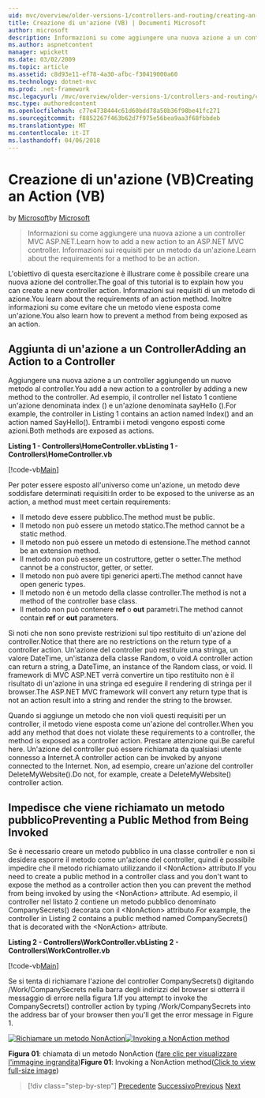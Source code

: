 ```yaml
---
uid: mvc/overview/older-versions-1/controllers-and-routing/creating-an-action-vb
title: Creazione di un'azione (VB) | Documenti Microsoft
author: microsoft
description: Informazioni su come aggiungere una nuova azione a un controller MVC ASP.NET. Informazioni sui requisiti per un metodo da un'azione.
ms.author: aspnetcontent
manager: wpickett
ms.date: 03/02/2009
ms.topic: article
ms.assetid: c8d93e11-ef78-4a30-afbc-f30419000a60
ms.technology: dotnet-mvc
ms.prod: .net-framework
msc.legacyurl: /mvc/overview/older-versions-1/controllers-and-routing/creating-an-action-vb
msc.type: authoredcontent
ms.openlocfilehash: c77e4738444c61d60bdd78a50b36f98be41fc271
ms.sourcegitcommit: f8852267f463b62d7f975e56bea9aa3f68fbbdeb
ms.translationtype: MT
ms.contentlocale: it-IT
ms.lasthandoff: 04/06/2018
---
```

<a name="creating-an-action-vb"></a><span data-ttu-id="d5921-104">Creazione di un'azione (VB)</span><span class="sxs-lookup"><span data-stu-id="d5921-104">Creating an Action (VB)</span></span>
====================
<span data-ttu-id="d5921-105">by [Microsoft](https://github.com/microsoft)</span><span class="sxs-lookup"><span data-stu-id="d5921-105">by [Microsoft](https://github.com/microsoft)</span></span>

> <span data-ttu-id="d5921-106">Informazioni su come aggiungere una nuova azione a un controller MVC ASP.NET.</span><span class="sxs-lookup"><span data-stu-id="d5921-106">Learn how to add a new action to an ASP.NET MVC controller.</span></span> <span data-ttu-id="d5921-107">Informazioni sui requisiti per un metodo da un'azione.</span><span class="sxs-lookup"><span data-stu-id="d5921-107">Learn about the requirements for a method to be an action.</span></span>


<span data-ttu-id="d5921-108">L'obiettivo di questa esercitazione è illustrare come è possibile creare una nuova azione del controller.</span><span class="sxs-lookup"><span data-stu-id="d5921-108">The goal of this tutorial is to explain how you can create a new controller action.</span></span> <span data-ttu-id="d5921-109">Informazioni sui requisiti di un metodo di azione.</span><span class="sxs-lookup"><span data-stu-id="d5921-109">You learn about the requirements of an action method.</span></span> <span data-ttu-id="d5921-110">Inoltre informazioni su come evitare che un metodo viene esposta come un'azione.</span><span class="sxs-lookup"><span data-stu-id="d5921-110">You also learn how to prevent a method from being exposed as an action.</span></span>

## <a name="adding-an-action-to-a-controller"></a><span data-ttu-id="d5921-111">Aggiunta di un'azione a un Controller</span><span class="sxs-lookup"><span data-stu-id="d5921-111">Adding an Action to a Controller</span></span>

<span data-ttu-id="d5921-112">Aggiungere una nuova azione a un controller aggiungendo un nuovo metodo al controller.</span><span class="sxs-lookup"><span data-stu-id="d5921-112">You add a new action to a controller by adding a new method to the controller.</span></span> <span data-ttu-id="d5921-113">Ad esempio, il controller nel listato 1 contiene un'azione denominata index () e un'azione denominata sayHello ().</span><span class="sxs-lookup"><span data-stu-id="d5921-113">For example, the controller in Listing 1 contains an action named Index() and an action named SayHello().</span></span> <span data-ttu-id="d5921-114">Entrambi i metodi vengono esposti come azioni.</span><span class="sxs-lookup"><span data-stu-id="d5921-114">Both methods are exposed as actions.</span></span>

<span data-ttu-id="d5921-115">**Listing 1 - Controllers\HomeController.vb**</span><span class="sxs-lookup"><span data-stu-id="d5921-115">**Listing 1 - Controllers\HomeController.vb**</span></span>

[!code-vb[Main](creating-an-action-vb/samples/sample1.vb)]

<span data-ttu-id="d5921-116">Per poter essere esposto all'universo come un'azione, un metodo deve soddisfare determinati requisiti:</span><span class="sxs-lookup"><span data-stu-id="d5921-116">In order to be exposed to the universe as an action, a method must meet certain requirements:</span></span>

- <span data-ttu-id="d5921-117">Il metodo deve essere pubblico.</span><span class="sxs-lookup"><span data-stu-id="d5921-117">The method must be public.</span></span>
- <span data-ttu-id="d5921-118">Il metodo non può essere un metodo statico.</span><span class="sxs-lookup"><span data-stu-id="d5921-118">The method cannot be a static method.</span></span>
- <span data-ttu-id="d5921-119">Il metodo non può essere un metodo di estensione.</span><span class="sxs-lookup"><span data-stu-id="d5921-119">The method cannot be an extension method.</span></span>
- <span data-ttu-id="d5921-120">Il metodo non può essere un costruttore, getter o setter.</span><span class="sxs-lookup"><span data-stu-id="d5921-120">The method cannot be a constructor, getter, or setter.</span></span>
- <span data-ttu-id="d5921-121">Il metodo non può avere tipi generici aperti.</span><span class="sxs-lookup"><span data-stu-id="d5921-121">The method cannot have open generic types.</span></span>
- <span data-ttu-id="d5921-122">Il metodo non è un metodo della classe controller.</span><span class="sxs-lookup"><span data-stu-id="d5921-122">The method is not a method of the controller base class.</span></span>
- <span data-ttu-id="d5921-123">Il metodo non può contenere **ref** o **out** parametri.</span><span class="sxs-lookup"><span data-stu-id="d5921-123">The method cannot contain **ref** or **out** parameters.</span></span>

<span data-ttu-id="d5921-124">Si noti che non sono previste restrizioni sul tipo restituito di un'azione del controller.</span><span class="sxs-lookup"><span data-stu-id="d5921-124">Notice that there are no restrictions on the return type of a controller action.</span></span> <span data-ttu-id="d5921-125">Un'azione del controller può restituire una stringa, un valore DateTime, un'istanza della classe Random, o void.</span><span class="sxs-lookup"><span data-stu-id="d5921-125">A controller action can return a string, a DateTime, an instance of the Random class, or void.</span></span> <span data-ttu-id="d5921-126">Il framework di MVC ASP.NET verrà convertire un tipo restituito non è il risultato di un'azione in una stringa ed eseguire il rendering di stringa per il browser.</span><span class="sxs-lookup"><span data-stu-id="d5921-126">The ASP.NET MVC framework will convert any return type that is not an action result into a string and render the string to the browser.</span></span>

<span data-ttu-id="d5921-127">Quando si aggiunge un metodo che non violi questi requisiti per un controller, il metodo viene esposta come un'azione del controller.</span><span class="sxs-lookup"><span data-stu-id="d5921-127">When you add any method that does not violate these requirements to a controller, the method is exposed as a controller action.</span></span> <span data-ttu-id="d5921-128">Prestare attenzione qui.</span><span class="sxs-lookup"><span data-stu-id="d5921-128">Be careful here.</span></span> <span data-ttu-id="d5921-129">Un'azione del controller può essere richiamata da qualsiasi utente connesso a Internet.</span><span class="sxs-lookup"><span data-stu-id="d5921-129">A controller action can be invoked by anyone connected to the Internet.</span></span> <span data-ttu-id="d5921-130">Non, ad esempio, creare un'azione del controller DeleteMyWebsite().</span><span class="sxs-lookup"><span data-stu-id="d5921-130">Do not, for example, create a DeleteMyWebsite() controller action.</span></span>

## <a name="preventing-a-public-method-from-being-invoked"></a><span data-ttu-id="d5921-131">Impedisce che viene richiamato un metodo pubblico</span><span class="sxs-lookup"><span data-stu-id="d5921-131">Preventing a Public Method from Being Invoked</span></span>

<span data-ttu-id="d5921-132">Se è necessario creare un metodo pubblico in una classe controller e non si desidera esporre il metodo come un'azione del controller, quindi è possibile impedire che il metodo richiamato utilizzando il &lt;NonAction&gt; attributo.</span><span class="sxs-lookup"><span data-stu-id="d5921-132">If you need to create a public method in a controller class and you don't want to expose the method as a controller action then you can prevent the method from being invoked by using the &lt;NonAction&gt; attribute.</span></span> <span data-ttu-id="d5921-133">Ad esempio, il controller nel listato 2 contiene un metodo pubblico denominato CompanySecrets() decorata con il &lt;NonAction&gt; attributo.</span><span class="sxs-lookup"><span data-stu-id="d5921-133">For example, the controller in Listing 2 contains a public method named CompanySecrets() that is decorated with the &lt;NonAction&gt; attribute.</span></span>

<span data-ttu-id="d5921-134">**Listing 2 - Controllers\WorkController.vb**</span><span class="sxs-lookup"><span data-stu-id="d5921-134">**Listing 2 - Controllers\WorkController.vb**</span></span>

[!code-vb[Main](creating-an-action-vb/samples/sample2.vb)]

<span data-ttu-id="d5921-135">Se si tenta di richiamare l'azione del controller CompanySecrets() digitando /Work/CompanySecrets nella barra degli indirizzi del browser si otterrà il messaggio di errore nella figura 1.</span><span class="sxs-lookup"><span data-stu-id="d5921-135">If you attempt to invoke the CompanySecrets() controller action by typing /Work/CompanySecrets into the address bar of your browser then you'll get the error message in Figure 1.</span></span>


<span data-ttu-id="d5921-136">[![Richiamare un metodo NonAction](creating-an-action-vb/_static/image1.jpg)](creating-an-action-vb/_static/image1.png)</span><span class="sxs-lookup"><span data-stu-id="d5921-136">[![Invoking a NonAction method](creating-an-action-vb/_static/image1.jpg)](creating-an-action-vb/_static/image1.png)</span></span>

<span data-ttu-id="d5921-137">**Figura 01**: chiamata di un metodo NonAction ([fare clic per visualizzare l'immagine ingrandita](creating-an-action-vb/_static/image2.png))</span><span class="sxs-lookup"><span data-stu-id="d5921-137">**Figure 01**: Invoking a NonAction method([Click to view full-size image](creating-an-action-vb/_static/image2.png))</span></span>

> [!div class="step-by-step"]
> <span data-ttu-id="d5921-138">[Precedente](creating-a-controller-vb.md)
> [Successivo](aspnet-mvc-controllers-overview-cs.md)</span><span class="sxs-lookup"><span data-stu-id="d5921-138">[Previous](creating-a-controller-vb.md)
[Next](aspnet-mvc-controllers-overview-cs.md)</span></span>
